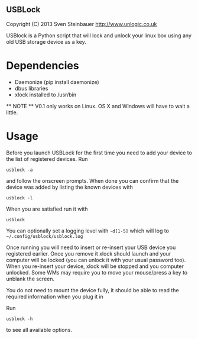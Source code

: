 USBLock
-------

Copyright (C) 2013  Sven Steinbauer http://www.unlogic.co.uk

USBlock is a Python script that will lock and unlock your linux box using any old USB storage device as
a key.

Dependencies
============

* Daemonize (pip install daemonize)
* dbus libraries
* xlock installed to /usr/bin

** NOTE **
V0.1 only works on Linux. OS X and Windows will have to wait a little.

Usage
=====

Before you launch USBLock for the first time you need to add your device to the list of registered
devices.
Run 

    usblock -a

and follow the onscreen prompts. When done you can confirm that the device was added by listing the known
devices with

    usblock -l

When you are satisfied run it with

    usblock

You can optionally set a logging level with `-d[1-5]` which will log to `~/.config/usblock/usblock.log`

Once running you will need to insert or re-insert your USB device you registered earlier. Once you remove
it xlock should launch and your computer will be locked (you can unlock it with your usual password too).
When you re-insert your device, xlock will be stopped and you computer unlocked. Some WMs may require you 
to move your mouse/press a key to unblank the screen.

You do not need to mount the device fully, it should be able to read the required information when you 
plug it in

Run

    usblock -h

to see all available options.

